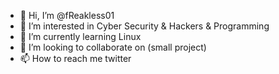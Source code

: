 - 👋 Hi, I’m @fReakless01
- 👀 I’m interested in Cyber Security & Hackers & Programming
- 🌱 I’m currently learning Linux
- 💞️ I’m looking to collaborate on (small project)
- 📫 How to reach me twitter

<!---
fReakless01/fReakless01 is a ✨ special ✨ repository because its `README.md` (this file) appears on your GitHub profile.
You can click the Preview link to take a look at your changes.
--->
